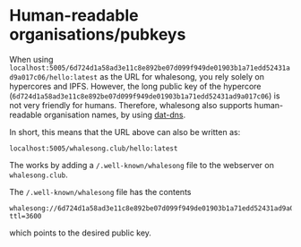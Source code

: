 # Human-readable organisations/pubkeys

When using `localhost:5005/6d724d1a58ad3e11c8e892be07d099f949de01903b1a71edd52431ad9a017c06/hello:latest` as the URL for whalesong, you rely solely on hypercores and IPFS. However, the long public key of the hypercore (`6d724d1a58ad3e11c8e892be07d099f949de01903b1a71edd52431ad9a017c06`) is not very friendly for humans. Therefore, whalesong also supports human-readable organisation names, by using [dat-dns](https://github.com/datprotocol/dat-dns).

In short, this means that the URL above can also be written as:

`localhost:5005/whalesong.club/hello:latest`

The works by adding a `/.well-known/whalesong` file to the webserver on `whalesong.club`.

The `/.well-known/whalesong` file has the contents
```
whalesong://6d724d1a58ad3e11c8e892be07d099f949de01903b1a71edd52431ad9a017c06
ttl=3600
```

which points to the desired public key.
